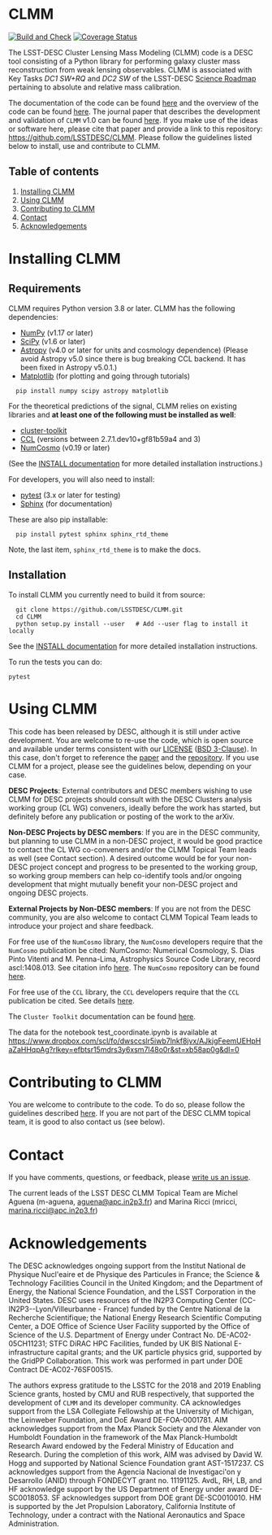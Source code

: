 # CLMM
[![Build and Check](https://github.com/LSSTDESC/CLMM/workflows/Build%20and%20Check/badge.svg)](https://github.com/LSSTDESC/CLMM/actions?query=workflow%3A%22Build+and+Check%22)
[![Coverage Status](https://coveralls.io/repos/github/LSSTDESC/CLMM/badge.svg?branch=main)](https://coveralls.io/github/LSSTDESC/CLMM?branch=main)

The LSST-DESC Cluster Lensing Mass Modeling (CLMM) code is a DESC tool consisting of a Python library for performing galaxy cluster mass reconstruction from weak lensing observables. CLMM is associated with Key Tasks _DC1 SW+RQ_ and _DC2 SW_ of the LSST-DESC [Science Roadmap](https://lsstdesc.org/sites/default/files/DESC_SRM_V1_4.pdf) pertaining to absolute and relative mass calibration.
<!---CLMM is descended from [clmassmod](https://github.com/deapplegate/clmassmod) but distinguished by its modular structure and scope, which encompasses both simulated data sets with a known truth and observed data from which we aim to discover the truth.--->
The documentation of the code can be found [here](http://lsstdesc.org/CLMM/) and the overview of the code can be found [here](OVERVIEW.md).
The journal paper that describes the development and validation of `CLMM` v1.0 can be found [here](https://ui.adsabs.harvard.edu/abs/2021MNRAS.508.6092A/abstract). If you make use of the ideas or software here, please cite that paper and provide a
link to this repository: https://github.com/LSSTDESC/CLMM. Please follow the guidelines listed below to install, use and contribute to CLMM.

## Table of contents
1. [Installing CLMM](#installing)
2. [Using CLMM](#using)
3. [Contributing to CLMM](#contributing)
5. [Contact](#contact)
6. [Acknowledgements](#acknowledgements)

# Installing CLMM <a name="installing"></a>

## Requirements <a name="requirements"></a>

CLMM requires Python version 3.8 or later.  CLMM has the following dependencies:

- [NumPy](https://www.numpy.org/) (v1.17 or later)
- [SciPy](https://scipy.org/) (v1.6 or later)
- [Astropy](https://www.astropy.org/) (v4.0 or later for units and cosmology dependence)
(Please avoid Astropy v5.0 since there is bug breaking CCL backend. It has been fixed in Astropy v5.0.1.)
- [Matplotlib](https://matplotlib.org/) (for plotting and going through tutorials)

```
  pip install numpy scipy astropy matplotlib
```

For the theoretical predictions of the signal, CLMM relies on existing libraries and **at least one of the following must be installed as well**:

- [cluster-toolkit](https://cluster-toolkit.readthedocs.io/en/latest/)
- [CCL](https://ccl.readthedocs.io/en/latest/) (versions between 2.7.1.dev10+gf81b59a4 and 3)
- [NumCosmo](https://numcosmo.github.io/) (v0.19 or later)


(See the [INSTALL documentation](INSTALL.md) for more detailed installation instructions.)

For developers, you will also need to install:

- [pytest](https://docs.pytest.org/en/latest/) (3.x or later for testing)
- [Sphinx](https://www.sphinx-doc.org/en/master/usage/installation.html) (for documentation)

These are also pip installable:
```
  pip install pytest sphinx sphinx_rtd_theme
```
Note, the last item, `sphinx_rtd_theme` is to make the docs.

## Installation <a name="installation"></a>

To install CLMM you currently need to build it from source:

```
  git clone https://github.com/LSSTDESC/CLMM.git
  cd CLMM
  python setup.py install --user   # Add --user flag to install it locally
```
See the [INSTALL documentation](INSTALL.md) for more detailed installation instructions.

To run the tests you can do:

  `pytest`

# Using CLMM <a name="using"></a>

This code has been released by DESC, although it is still under active
development. You are welcome to re-use the code, which is open source and available under
terms consistent with our
[LICENSE](https://github.com/LSSTDESC/CLMM/blob/main/LICENSE) ([BSD
3-Clause](https://opensource.org/licenses/BSD-3-Clause)). In this case,
don't forget to reference the [paper](https://ui.adsabs.harvard.edu/abs/2021MNRAS.508.6092A/abstract)
and the [repository](https://github.com/LSSTDESC/CLMM).
If you use CLMM for a project, please see the guidelines below, depending on your case.

**DESC Projects**: External contributors and DESC members wishing to
use CLMM for DESC projects should consult with the DESC Clusters analysis
working group (CL WG) conveners, ideally before the work has started, but
definitely before any publication or posting of the work to the arXiv.

**Non-DESC Projects by DESC members**: If you are in the DESC
community, but planning to use CLMM in a non-DESC project, it would be
good practice to contact the CL WG co-conveners and/or the CLMM Topical
Team leads as well (see Contact section).  A desired outcome would be for your
non-DESC project concept and progress to be presented to the working group,
so working group members can help co-identify tools and/or ongoing development
that might mutually benefit your non-DESC project and ongoing DESC projects.

**External Projects by Non-DESC members**: If you are not from the DESC
community, you are also welcome to contact CLMM Topical Team leads to introduce
your project and share feedback.


For free use of the `NumCosmo` library, the `NumCosmo` developers
require that the `NumCosmo` publication be cited: NumCosmo: Numerical
Cosmology, S. Dias Pinto Vitenti and M. Penna-Lima, Astrophysics
Source Code Library, record ascl:1408.013.  See citation info
[here](https://ui.adsabs.harvard.edu/abs/2014ascl.soft08013D/exportcitation).
The `NumCosmo` repository can be found [here](https://github.com/NumCosmo/NumCosmo).

For free use of the `CCL` library, the `CCL` developers require that
the `CCL` publication be cited.  See details
[here](https://github.com/LSSTDESC/CCL).

The `Cluster Toolkit` documentation can be found
[here](https://cluster-toolkit.readthedocs.io/en/latest/#).

The data for the notebook test_coordinate.ipynb is available at https://www.dropbox.com/scl/fo/dwsccslr5iwb7lnkf8jvx/AJkjgFeemUEHpHaZaHHqpAg?rlkey=efbtsr15mdrs3y6xsm7l48o0r&st=xb58ap0g&dl=0

# Contributing to CLMM <a name="contributing"></a>

You are welcome to contribute to the code. To do so, please follow the guidelines described [here](CONTRIBUTING.md).
If you are not part of the DESC CLMM topical team, it is good to also contact us (see below).

# Contact <a name="contact"></a>

If you have comments, questions, or feedback, please [write us an
issue](https://github.com/LSSTDESC/CLMM/issues).

The current leads of the LSST DESC CLMM Topical Team are Michel Aguena
(m-aguena, aguena@apc.in2p3.fr) and Marina Ricci (mricci,
marina.ricci@apc.in2p3.fr)


# Acknowledgements <a name="acknowledgements"></a>

The DESC acknowledges ongoing support from the Institut National de
Physique Nucl\'eaire et de Physique des Particules in France; the
Science \& Technology Facilities Council in the United Kingdom; and
the Department of Energy, the National Science Foundation, and the
LSST Corporation in the United States.  DESC uses resources of the
IN2P3 Computing Center (CC-IN2P3--Lyon/Villeurbanne - France) funded
by the Centre National de la Recherche Scientifique; the National
Energy Research Scientific Computing Center, a DOE Office of Science
User Facility supported by the Office of Science of the U.S.
Department of Energy under Contract No. DE-AC02-05CH11231; STFC DiRAC
HPC Facilities, funded by UK BIS National E-infrastructure capital
grants; and the UK particle physics grid, supported by the GridPP
Collaboration.  This work was performed in part under DOE Contract
DE-AC02-76SF00515.

The authors express gratitude to the LSSTC for the 2018 and 2019
Enabling Science grants, hosted by CMU and RUB respectively, that
supported the development of `CLMM` and its developer community.  CA
acknowledges support from the LSA Collegiate Fellowship at the
University of Michigan, the Leinweber Foundation, and DoE Award
DE-FOA-0001781.  AIM acknowledges support from the Max Planck Society
and the Alexander von Humboldt Foundation in the framework of the Max
Planck-Humboldt Research Award endowed by the Federal Ministry of
Education and Research. During the completion of this work, AIM was
advised by David W. Hogg and supported by National Science Foundation
grant AST-1517237.  CS acknowledges support from the Agencia Nacional
de Investigaci\'on y Desarrollo (ANID) through FONDECYT grant no.
11191125.  AvdL, RH, LB, and HF acknowledge support by the US
Department of Energy under award DE-SC0018053.  SF acknowledges
support from DOE grant DE-SC0010010.  HM is supported by the Jet
Propulsion Laboratory, California Institute of Technology, under a
contract with the National Aeronautics and Space Administration.


